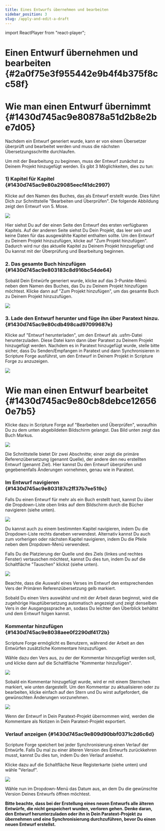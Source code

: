 ```yaml
---
title: Eines Entwurfs übernehmen und bearbeiten
sidebar_position: 3
slug: /apply-and-edit-a-draft
---
```


import ReactPlayer from "react-player";

# Einen Entwurf übernehmen und bearbeiten {#2a0f75e3f955442e9b4f4b375f8cc58f}

<div class="player-wrapper"><ReactPlayer controls url="https://youtu.be/S4yvGDlcZ9o" /></div>

# Wie man einen Entwurf übernimmt {#1430d745ac9e80878a51d2b8e2be7d05}

Nachdem ein Entwurf generiert wurde, kann er von einem Übersetzer überprüft und bearbeitet werden und muss die nächsten Übersetzungsschritte durchlaufen.

Um mit der Bearbeitung zu beginnen, muss der Entwurf zunächst zu Deinem Projekt hinzugefügt werden. Es gibt 3 Möglichkeiten, dies zu tun:

### **1) Kapitel für Kapitel** {#1430d745ac9e80a29085eecf41dc2997}

Klicke auf den Namen des Buches, das als Entwurf erstellt wurde. Dies führt Dich zur Schnittstelle "Bearbeiten und Überprüfen". Die folgende Abbildung zeigt den Entwurf von 5. Mose.

![](./476959662.png)

Hier siehst Du auf der einen Seite den Entwurf des ersten verfügbaren Kapitels. Auf der anderen Seite siehst Du Dein Projekt, das leer sein und keine Daten für das ausgewählte Kapitel enthalten sollte. Um den Entwurf zu Deinem Projekt hinzuzufügen, klicke auf "Zum Projekt hinzufügen". Dadurch wird nur das aktuelle Kapitel zu Deinem Projekt hinzugefügt und Du kannst mit der Überprüfung und Bearbeitung beginnen.

### 2. Das gesamte Buch hinzufügen {#1430d745ac9e803183c8d916bc54de64}

Sobald Dein Entwürfe generiert wurde, klicke auf das 3-Punkte-Menü neben dem Namen des Buches, das Du zu Deinem Projekt hinzufügen möchtest. Klicke dann auf "Zum Projekt hinzufügen", um das gesamte Buch zu Deinem Projekt hinzuzufügen.

![](./739210120.png)

### 3. Lade den Entwurf herunter und füge ihn über Paratext hinzu. {#1430d745ac9e80cdb498cad97099687e}

Klicke auf "Entwurf herunterladen", um den Entwurf als .usfm-Datei herunterzuladen. Diese Datei kann dann über Paratext zu Deinem Projekt hinzugefügt werden. Nachdem es in Paratext hinzugefügt wurde, stelle bitte sicher, dass Du Senden/Empfangen in Paratext und dann Synchronisieren in Scripture Forge ausführst, um den Entwurf in Deinem Projekt in Scripture Forge zu anzuzeigen.

![](./470740927.png)

# **Wie man einen Entwurf bearbeitet** {#1430d745ac9e80cb8debce126560e7b5}

Klicke dazu in Scripture Forge auf "Bearbeiten und Überprüfen", woraufhin Du zu dem unten abgebildeten Bildschirm gelangst. Das Bild unten zeigt das Buch Markus.

![](./1670090022.png)

Die Schnittstelle bietet Dir zwei Abschnitte; einer zeigt die primäre Referenzübersetzung (genannt Quelle), der andere den neu erstellten Entwurf (genannt Ziel). Hier kannst Du den Entwurf überprüfen und gegebenenfalls Änderungen vornehmen, genau wie in Paratext.

### Im Entwurf navigieren {#1430d745ac9e803187c2ff37b7ee519c}

Falls Du einen Entwurf für mehr als ein Buch erstellt hast, kannst Du über die Dropdown-Liste oben links auf dem Bildschirm durch die Bücher navigieren (siehe unten).

![](./1640308464.png)

Du kannst auch zu einem bestimmten Kapitel navigieren, indem Du die Dropdown-Liste rechts daneben verwendest. Alternativ kannst Du auch zum vorherigen oder nächsten Kapitel navigieren, indem Du die Pfeile neben dem Dropdown-Menü verwendest.

Falls Du die Platzierung der Quelle und des Ziels (linkes und rechtes Fenster) vertauschen möchtest, kannst Du dies tun, indem Du auf die Schaltfläche "Tauschen" klickst (siehe unten).

![](./1749660801.png)

Beachte, dass die Auswahl eines Verses im Entwurf den entsprechenden Vers der Primären Referenzübersetzung gelb markiert.

Sobald Du einen Vers auswählst und mit der Arbeit daran beginnst, wird die zugehörige Hauptübersetzung automatisch angezeigt und zeigt denselben Vers in der Ausgangssprache an, sodass Du leichter den Überblick behältst und dem Entwurf folgen kannst.

### **Kommentar hinzufügen** {#1430d745ac9e8038aee0f2290df4172b}

Scripture Forge ermöglicht es Benutzern, während der Arbeit an den Entwürfen zusätzliche Kommentare hinzuzufügen.

Wähle dazu den Vers aus, zu der der Kommentar hinzugefügt werden soll, und klicke dann auf die Schaltfläche "Kommentar hinzufügen".

![](./1078796203.png)

Sobald ein Kommentar hinzugefügt wurde, wird er mit einem Sternchen markiert, wie unten dargestellt. Um den Kommentar zu aktualisieren oder zu bearbeiten, klicke einfach auf den Stern und Du wirst aufgefordert, die gewünschten Änderungen vorzunehmen.

![](./632219727.png)

Wenn der Entwurf in Dein Paratext-Projekt übernommen wird, werden die Kommentare als Notizen in Dein Paratext-Projekt exportiert.

### **Verlauf anzeigen** {#1430d745ac9e809d90bbf0371c2d6c6d}

Scripture Forge speichert bei jeder Synchronisierung einen Verlauf der Entwürfe. Falls Du mal zu einer älteren Version des Entwurfs zurückkehren musst, kannst Du dies tun, indem Du den Verlauf ansiehst.

Klicke dazu auf die Schaltfläche Neue Registerkarte (siehe unten) und wähle "Verlauf".

![](./1273285247.png)

Wähle nun im Dropdown-Menü das Datum aus, an dem Du die gewünschte Version Deines Entwurfs öffnen möchtest.

**Bitte beachte, dass bei der Erstellung eines neuen Entwurfs alle älteren Entwürfe, die nicht gespeichert wurden, verloren gehen. Denke daran, den Entwurf herunterzuladen oder ihn in Dein Paratext-Projekt zu übernehmen und eine Synchronisierung durchzuführen, bevor Du einen neuen Entwurf erstellst.**
